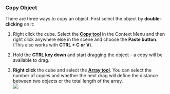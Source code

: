 ### Copy Object

There are three ways to copy an object. First select the object by **double-clicking** on it:

1. Right click the cube. Select the [**Copy tool**](/tool-library/tilt-array-copy-and-paste.md) in the Context Menu and then right click anywhere else in the scene and choose the **Paste button**. (This also works with **CTRL + C **or** V**).

2. Hold the **CTRL key down** and start dragging the object - a copy will be available to drag.

3. **Right click** the cube and select the [**Array tool**](/tool-library/tilt-array-copy-and-paste.md). You can select the number of copies and whether the next drag will define the distance between two objects or the total length of the array. <br> ![](./images/c587fa65-069f-4d8c-910e-f19c8cf36aff.png) 






